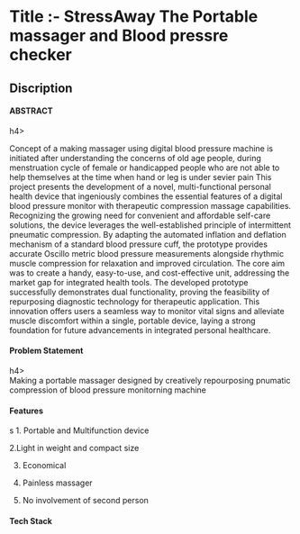 <h1>Title :- StressAway The Portable massager and Blood pressre checker </h1>


<h2>Discription</h2>

<h4>ABSTRACT</h4>h4><br>

Concept of a making massager using digital blood pressure machine is initiated after understanding the concerns of old age people, during menstruation cycle of female or handicapped people who are not able to help themselves at the time when hand or leg is under sevier pain
This project presents the development of a novel, multi-functional personal health device that ingeniously combines the essential features of a digital blood pressure monitor with therapeutic compression massage capabilities. Recognizing the growing need for convenient and affordable self-care solutions, the device leverages the well-established principle of intermittent pneumatic compression. By adapting the automated inflation and deflation mechanism of a standard blood pressure cuff, the prototype provides accurate Oscillo metric blood pressure measurements alongside rhythmic muscle compression for relaxation and improved circulation.
The core aim was to create a handy, easy-to-use, and cost-effective unit, addressing the market gap for integrated health tools. The developed prototype successfully demonstrates dual functionality, proving the feasibility of repurposing diagnostic technology for therapeutic application. This innovation offers users a seamless way to monitor vital signs and alleviate muscle discomfort within a single, portable device, laying a strong foundation for future advancements in integrated personal healthcare.


<h4>Problem Statement </h4>h4><br>
Making a portable massager designed by creatively repourposing pnumatic compression of blood pressure monitorning machine

<h4>Features</h4>
s
1. Portable and Multifunction device

2.Light in weight and compact size

3. Economical

4. Painless massager

5. No involvement of second person

<h4>Tech Stack</h4>

